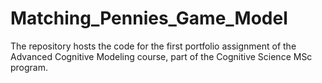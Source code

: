 # Matching_Pennies_Game_Model

The repository hosts the code for the first portfolio assignment of the Advanced Cognitive Modeling course, part of the Cognitive Science MSc program.

